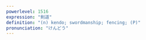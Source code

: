 ```yaml
---
powerlevel: 1516
expression: "剣道"
definition: "(n) kendo; swordmanship; fencing; (P)"
pronunciation: "けんどう"
---
```

